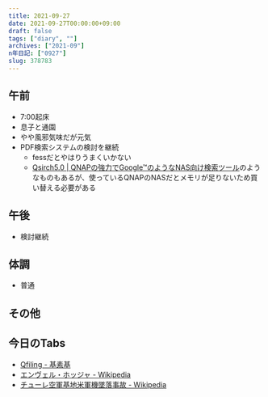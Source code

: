 ```yaml
---
title: 2021-09-27
date: 2021-09-27T00:00:00+09:00
draft: false
tags: ["diary", ""]
archives: ["2021-09"]
n年日記: ["0927"]
slug: 378783
---
```

## 午前
- 7:00起床
- 息子と通園
- やや風邪気味だが元気
- PDF検索システムの検討を継続
  - fessだとやはりうまくいかない
  - [Qsirch5.0 | QNAPの強力でGoogle™のようなNAS向け検索ツール](https://www.qnap.com/ja-jp/software/qsirch)のようなものもあるが、使っているQNAPのNASだとメモリが足りないため買い替える必要がある
## 午後
- 検討継続
## 体調
- 普通
## その他
## 今日のTabs
- [Qfiling - 基素基](https://scrapbox.io/motoso/Qfiling)
- [エンヴェル・ホッジャ - Wikipedia](https://ja.wikipedia.org/wiki/%E3%82%A8%E3%83%B3%E3%83%B4%E3%82%A7%E3%83%AB%E3%83%BB%E3%83%9B%E3%83%83%E3%82%B8%E3%83%A3)
- [チューレ空軍基地米軍機墜落事故 - Wikipedia](https://ja.wikipedia.org/wiki/%E3%83%81%E3%83%A5%E3%83%BC%E3%83%AC%E7%A9%BA%E8%BB%8D%E5%9F%BA%E5%9C%B0%E7%B1%B3%E8%BB%8D%E6%A9%9F%E5%A2%9C%E8%90%BD%E4%BA%8B%E6%95%85)